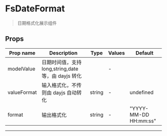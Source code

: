 # FsDateFormat

> 日期格式化展示组件

## Props

| Prop name   | Description                                         | Type   | Values | Default               |
| ----------- | --------------------------------------------------- | ------ | ------ | --------------------- |
| modelValue  | 日期时间值，支持 long,string,date 等，由 dayjs 转化 |        | -      |                       |
| valueFormat | 输入格式化，不传则由 dayjs 自动转化                 | string | -      | undefined             |
| format      | 输出格式化                                          | string | -      | "YYYY-MM-DD HH:mm:ss" |

---
